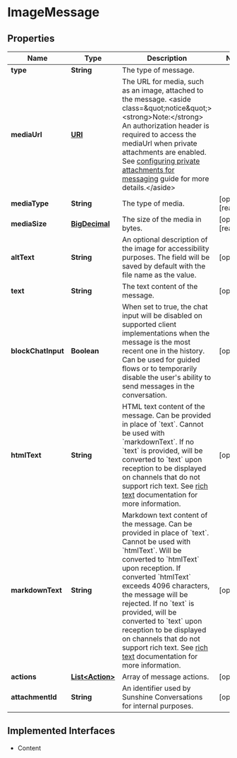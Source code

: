 

# ImageMessage

## Properties

Name | Type | Description | Notes
------------ | ------------- | ------------- | -------------
**type** | **String** | The type of message. | 
**mediaUrl** | [**URI**](URI.md) | The URL for media, such as an image, attached to the message. &lt;aside class&#x3D;\&quot;notice\&quot;&gt;&lt;strong&gt;Note:&lt;/strong&gt; An authorization header is required to access the mediaUrl when private attachments are enabled. See [configuring private attachments for messaging](https://developer.zendesk.com/documentation/zendesk-web-widget-sdks/messaging_private_attachments/) guide for more details.&lt;/aside&gt;  | 
**mediaType** | **String** | The type of media. |  [optional] [readonly]
**mediaSize** | [**BigDecimal**](BigDecimal.md) | The size of the media in bytes. |  [optional] [readonly]
**altText** | **String** | An optional description of the image for accessibility purposes. The field will be saved by default with the file name as the value. |  [optional]
**text** | **String** | The text content of the message. |  [optional]
**blockChatInput** | **Boolean** | When set to true, the chat input will be disabled on supported client implementations when the message is the most recent one in the history. Can be used for guided flows or to temporarily disable the user&#39;s ability to send messages in the conversation. |  [optional]
**htmlText** | **String** | HTML text content of the message. Can be provided in place of &#x60;text&#x60;. Cannot be used with &#x60;markdownText&#x60;. If no &#x60;text&#x60; is provided, will be converted to &#x60;text&#x60; upon reception to be displayed on channels that do not support rich text. See [rich text](https://developer.zendesk.com/documentation/conversations/messaging-platform/programmable-conversations/structured-messages/#rich-text) documentation for more information. |  [optional]
**markdownText** | **String** | Markdown text content of the message. Can be provided in place of &#x60;text&#x60;. Cannot be used with &#x60;htmlText&#x60;. Will be converted to &#x60;htmlText&#x60; upon reception. If converted &#x60;htmlText&#x60; exceeds 4096 characters, the message will be rejected. If no &#x60;text&#x60; is provided, will be converted to &#x60;text&#x60; upon reception to be displayed on channels that do not support rich text. See [rich text](https://developer.zendesk.com/documentation/conversations/messaging-platform/programmable-conversations/structured-messages/#rich-text) documentation for more information. |  [optional]
**actions** | [**List&lt;Action&gt;**](Action.md) | Array of message actions. |  [optional]
**attachmentId** | **String** | An identifier used by Sunshine Conversations for internal purposes. |  [optional]


## Implemented Interfaces

* Content



